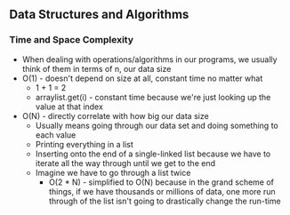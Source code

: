 ## Data Structures and Algorithms


### Time and Space Complexity
- When dealing with operations/algorithms in our programs, we usually think of them in terms of n, our data size
- O(1) - doesn't depend on size at all, constant time no matter what
    - 1 + 1 = 2
    - arraylist.get(i) - constant time because we're just looking up the value at that index
- O(N) - directly correlate with how big our data size
    - Usually means going through our data set and doing something to each value
    - Printing everything in a list
    - Inserting onto the end of a single-linked list because we have to iterate all the way through until we get to the end
    - Imagine we have to go through a list twice
        - O(2 * N) - simplified to O(N) because in the grand scheme of things, if we have thousands or millions of data, one more run through of the list isn't going to drastically change the run-time